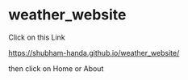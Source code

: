 # weather_website


Click on this Link

https://shubham-handa.github.io/weather_website/ 

then click on Home or About
